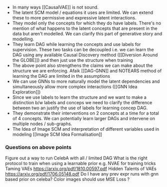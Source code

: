 - In many ways [[CausalVAE]] is not sound.
- The latent SCM model / equations it uses are limited. We can extend these to more permissive and expressive latent interactions.
- They model only the concepts for which they do have labels. There's no mention of what happens to the latent concepts that are present in the data but aren't modelled. We can clarify this part of generative story and modelling.
- They learn DAG while learning the concepts and use labels for supervision. These two tasks can be decoupled i.e. we can learn the DAG using any available Causal Discovery method ([[Diversion Around the GLOBE]]) and then just use the structure when training
- The above point also strengthens the claims we can make about the structure we are enforcing. Afaik [[DAG-GNN]] and NOTEARS method of learning the DAG are limited in the assumptions
- We can use GNNs to more naturally model the latent dependencies and simultaneously allow more complex interactions ([[GNN Idea Exploration]])
- Since we use labels to learn the structure and we want to make a distinction b/w labels and conceps we need to clarify the difference between two an justify the use of labels for learning concep DAG.
- They demonstrate their interventions on 2 concepts at a time for a total of 4 concepts. We can potentially learn larger DAGs and intervene on multiple nodes / sub-graphs.
- The Idea of Image SCM and interpretation of different variables used in modeling [[Image SCM Idea Formalisation]]

### Questions on above points
Figure out a way to run CelebA with all / limited DAG
What is the right protocol to train when using a learnable prior e.g. NVAE for training tricks
Taming VAEs https://arxiv.org/pdf/1810.00597.pdf 
Hidden Talents of VAEs https://arxiv.org/pdf/1706.05148.pdf
Do I have any prev expr runs with gnn based prior on celeba?
Color images should use MSE Loss ?

